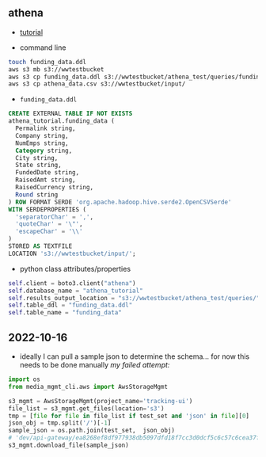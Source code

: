 ## athena

- [tutorial](https://www.learnaws.org/2022/01/16/aws-athena-boto3-guide/)

- command line

```sh
touch funding_data.ddl
aws s3 mb s3://wwtestbucket
aws s3 cp funding_data.ddl s3://wwtestbucket/athena_test/queries/funding_data.ddl
aws s3 cp athena_data.csv s3://wwtestbucket/input/
```

- `funding_data.ddl`

```sql
CREATE EXTERNAL TABLE IF NOT EXISTS
athena_tutorial.funding_data (
  Permalink string,
  Company string,
  NumEmps string,
  Category string,
  City string,
  State string,
  FundedDate string,
  RaisedAmt string,
  RaisedCurrency string,
  Round string
) ROW FORMAT SERDE 'org.apache.hadoop.hive.serde2.OpenCSVSerde'
WITH SERDEPROPERTIES (
  'separatorChar' = ',',
  'quoteChar' = '\"',
  'escapeChar' = '\\'
)
STORED AS TEXTFILE
LOCATION 's3://wwtestbucket/input/';
```

- python class attributes/properties

```py
self.client = boto3.client("athena")
self.database_name = "athena_tutorial"
self.results_output_location = "s3://wwtestbucket/athena_test/queries/"
self.table_ddl = "funding_data.ddl"
self.table_name = "funding_data"
```

## 2022-10-16

- ideally I can pull a sample json to determine the schema... for now this needs to be done manually
*my failed attempt:*

```py
import os
from media_mgmt_cli.aws import AwsStorageMgmt

s3_mgmt = AwsStorageMgmt(project_name='tracking-ui')
file_list = s3_mgmt.get_files(location='s3')
tmp = [file for file in file_list if test_set and 'json' in file][0]
json_obj = tmp.split('/')[-1]
sample_json = os.path.join(test_set,  json_obj)
# 'dev/api-gateway/ea8268ef8df977938db5097dfd18f7cc3d0dcf5c6c57c6cea37fa427050d08c/tracking_extension_2022-09-18T08:24:31.599Z.json'
s3_mgmt.download_file(sample_json)
```
